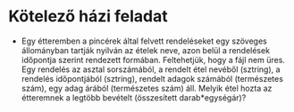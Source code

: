 # Kötelező házi feladat
- Egy étteremben a pincérek által felvett rendeléseket egy szöveges állományban tartják nyilván az ételek neve, azon belül a rendelések időpontja szerint rendezett formában. Feltehetjük, hogy a fájl nem üres. Egy rendelés az asztal sorszámából, a rendelt étel nevéből (sztring), a rendelés időpontjából (sztring), rendelt adagok számából (természetes szám), egy adag árából (természetes szám) áll. Melyik étel hozta az étteremnek a legtöbb bevételt (összesített darab*egységár)? 